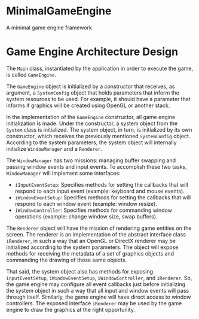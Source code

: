 # MinimalGameEngine
A minimal game engine framework
# Game Engine Architecture Design

The `Main` class, instantiated by the application in order to execute the game, is called `GameEngine`.

The `GameEngine` object is initialized by a constructor that receives, as argument, a `SystemConfig` object that holds parameters that inform the system resources to be used. For example, it should have a parameter that informs if graphics will be created using OpenGL or another stack.

In the implementation of the `GameEngine` constructor, all game engine initialization is made. Under the constructor, a system object from the `System` class is initialized. The system object, in turn, is initialized by its own constructor, which receives the previously mentioned `SystemConfig` object. According to the system parameters, the system object will internally initialize `WindowManager` and a `Renderer`.

The `WindowManager` has two missions: managing buffer swapping and passing window events and input events. To accomplish these two tasks, `WindowManager` will implement some interfaces:
- `iInputEventSetup`: Specifies methods for setting the callbacks that will respond to each input event (example: keyboard and mouse events).
- `iWindowEventSetup`: Specifies methods for setting the callbacks that will respond to each window event (example: window resize).
- `iWindowController`: Specifies methods for commanding window operations (example: change window size, swap buffers).

The `Renderer` object will have the mission of rendering game entities on the screen. The renderer is an implementation of the abstract interface class `iRenderer`, in such a way that an OpenGL or DirectX renderer may be initialized according to the system parameters. The object will expose methods for receiving the metadata of a set of graphics objects and commanding the drawing of those same objects.

That said, the system object also has methods for exposing `inputEventSetup`, `iWindowEventSetup`, `iWindowController`, and `iRenderer`. So, the game engine may configure all event callbacks just before initializing the system object in such a way that all input and window events will pass through itself. Similarly, the game engine will have direct access to window controllers. The exposed interface `iRenderer` may be used by the game engine to draw the graphics at the right opportunity.


